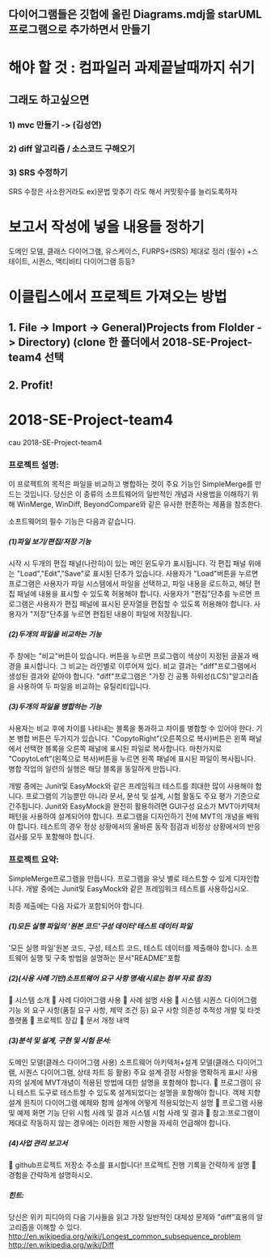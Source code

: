 ## 다이어그램들은 깃헙에 올린 Diagrams.mdj을 starUML 프로그램으로 추가하면서 만들기




# 해야 할 것 : 컴파일러 과제끝날때까지 쉬기
## 그래도 하고싶으면
### 1) mvc 만들기 -> (김성연)
### 2) diff 알고리즘 / 소스코드 구해오기
### 3) SRS 수정하기
SRS 수정은 사소한거라도 ex)문법 맞추기 라도 해서 커밋횟수를 늘리도록하자


# 보고서 작성에 넣을 내용들 정하기
 도메인 모델, 클래스 다이어그램, 유스케이스, FURPS+(SRS) 제대로 정리 (필수)
 +스테이트, 시퀀스, 액티비티 다이어그램 등등?


# 이클립스에서 프로젝트 가져오는 방법
## 1. File -> Import -> General)Projects from Flolder -> Directory) (clone 한 폴더에서 2018-SE-Project-team4 선택
## 2. Profit!

# 2018-SE-Project-team4
cau 2018-SE-Project-team4

### 프로젝트 설명:

이 프로젝트의 목적은 파일을 비교하고 병합하는 것이 주요 기능인 SimpleMerge를 만드는 것입니다. 당신은 이 종류의 소프트웨어의 일반적인 개념과 사용법을 이해하기 위해 WinMerge, WinDiff, BeyondCompare와 같은 유사한 현존하는 제품을 참조한다. 

소프트웨어의 필수 기능은 다음과 같습니다.

##### (1)파일 보기/편집/저장 기능

시작 시 두개의 편집 패널(나란히)이 있는 메인 윈도우가 표시됩니다. 각 편집 패널 위에는 "Load","Edit","Save"로 표시된 단추가 있습니다. 
사용자가 "Load"버튼을 누르면 프로그램은 사용자가 파일 시스템에서 파일을 선택하고, 파일 내용을 로드하고, 해당 편집 패널에 내용을 표시할 수 있도록 허용해야 합니다.
사용자가 "편집"단추를 누르면 프로그램은 사용자가 편집 패널에 표시된 문자열을 편집할 수 있도록 허용해야 합니다.
사용자가 "저장"단추를 누르면 편집된 내용이 파일에 저장됩니다.

##### (2)두개의 파일을 비교하는 기능

주 창에는 "비교"버튼이 있습니다. 버튼을 누르면 프로그램이 색상이 지정된 글꼴과 배경을 표시합니다. 그 비교는 라인별로 이루어져 있다. 비교 결과는 "diff"프로그램에서 생성된 결과와 같아야 합니다. "diff"프로그램은 "가장 긴 공통 하위성(LCS)"알고리즘을 사용하여 두 파일을 비교하는 유틸리티입니다. 

##### (3)두개의 파일을 병합하는 기능

사용자는 비교 후에 차이를 나타내는 블록을 통과하고 차이를 병합할 수 있어야 한다. 기본 병합 버튼은 두가지가 있습니다. "CopytoRight"(오른쪽으로 복사)버튼은 왼쪽 패널에서 선택한 블록을 오른쪽 패널에 표시된 파일로 복사합니다. 마찬가지로 "CopytoLeft"(왼쪽으로 복사)버튼을 누르면 왼쪽 패널에 표시된 파일이 복사됩니다. 병합 작업의 일련의 실행은 해당 블록을 동일하게 만듭니다.

개발 중에는 Junit및 EasyMock와 같은 프레임워크 테스트를 최대한 많이 사용해야 합니다. 프로그램의 기능뿐만 아니라 문서, 분석 및 설계, 시험 활동도 주요 평가 기준으로 간주됩니다. Junit와 EasyMock을 완전히 활용하려면 GUI구성 요소가 MVT아키텍처 패턴을 사용하여 설계되어야 합니다. 프로그램을 디자인하기 전에 MVT의 개념을 배워야 합니다. 테스트의 경우 정상 상황에서의 올바른 동작 점검과 비정상 상황에서의 반응 검사를 모두 포함해야 합니다. 

### 프로젝트 요약:

SimpleMerge프로그램을 만듭니다. 프로그램을 유닛 별로 테스트할 수 있게 디자인합니다. 개발 중에는 Junit및 EasyMock와 같은 프레임워크 테스트를 사용하십시오.

최종 제출에는 다음 자료가 포함되어야 합니다. 

##### (1)모든 실행 파일의 '원본 코드'구성 데이터'테스트 데이터 파일

'모든 실행 파일'원본 코드, 구성, 테스트 코드, 테스트 데이터를 제출해야 합니다.
소프트웨어 실행 및 구축 방법을 설명하는 문서"README"포함

##### (2)(사용 사례 기반)소프트웨어 요구 사항 명세(시료는 첨부 자료 참조)

 시스템 소개 
 사례 다이어그램 사용
 사례 설명 사용
 시스템 시퀀스 다이어그램
기능 외 요구 사항(품질 요구 사항, 제약 조건 등)
요구 사항 의존성 추적성 
개발 및 타겟 플랫폼
 프로젝트 장갑
 문서 개정 내역

##### (3)분석 및 설계, 구현 및 시험 문서:

도메인 모델(클래스 다이어그램 사용)
소프트웨어 아키텍처+설계 모델(클래스 다이어그램, 시퀀스 다이어그램, 상태 차트 등 활용)
주요 설계 결정 사항을 명확하게 표시!
사용자의 설계에 MVT개념이 적용된 방법에 대한 설명을 포함해야 합니다.
 프로그램이 유니 테스트 도구로 테스트할 수 있도록 설계되었다는 설명을 포함해야 합니다.
객체 지향 설계 원칙이 다이어그램 예제와 함께 설계에 어떻게 적용되었는지 설명
 프로그램 사용 및 예제 화면 
기능 단위 시험 사례 및 결과
시스템 시험 사례 및 결과
 참고:프로그램이 제대로 작동하지 않는 경우에는 이러한 제한 사항을 자세히 언급해야 합니다.

##### (4)사업 관리 보고서

 github프로젝트 저장소 주소를 표시합니다!
프로젝트 진행 기록을 간략하게 설명
 경험을 간략하게 설명하시오.

##### 힌트:

당신은 위키 피디아의 다음 기사들을 읽고 가장 일반적인 대체성 문제와 "diff"효용의 알고리즘을 이해할 수 있다.
http://en.wikipedia.org/wiki/Longest_common_subsequence_problem
http://en.wikipedia.org/wiki/Diff
